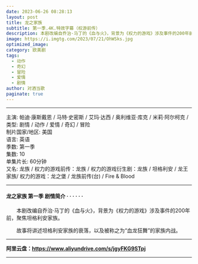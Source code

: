 ```yaml
---
date: 2023-06-26 08:28:13
layout: post
title: 龙之家族
subtitle: 第一季.4K.特效字幕（权游前传）
description: 本剧改编自乔治·马丁的《血与火》，背景为《权力的游戏》涉及事件的200年前，聚焦坦格利安家族。故事将讲述坦格利安家族的衰落，以及被称之为“血龙狂舞”的家族内战...
image: https://i.imgtg.com/2023/07/21/OhWSks.jpg
optimized_image: 
category: 欧美剧
tags:
  - 动作
  - 奇幻
  - 冒险
  - 爱情
  - 剧情
author: 对酒当歌
paginate: true
---
```



---

主演: 帕迪·康斯戴恩 / 马特·史密斯 / 艾玛·达西 / 奥利维亚·库克 / 米莉·阿尔柯克 /  
类型: 剧情 / 动作 / 爱情 / 奇幻 / 冒险  
制片国家/地区: 美国  
语言: 英语  
季数: 第一季  
集数: 10  
单集片长: 60分钟  
又名: 龙族 / 权力的游戏前传：龙族 / 权力的游戏衍生剧：龙族 / 坦格利安 / 龙王家族/ 权力的游戏：龙之堡 / 龙族前传(台) / Fire & Blood  

---

#### 龙之家族 第一季  剧情简介 · · · · · ·

　　本剧改编自乔治·马丁的《血与火》，背景为《权力的游戏》涉及事件的200年前，聚焦坦格利安家族。

　　故事将讲述坦格利安家族的衰落，以及被称之为“血龙狂舞”的家族内战。

---

**阿里云盘：<https://www.aliyundrive.com/s/jgyFKG9STpj>**

---
